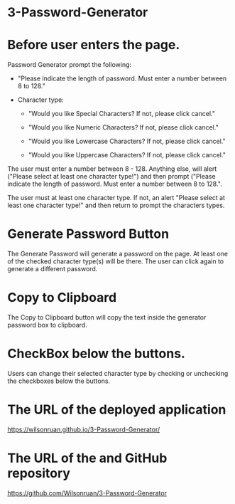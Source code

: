 # 3-Password-Generator

# Before user enters the page.

Password Generator prompt the following: 

* "Please indicate the length of password. Must enter a number between 8 to 128."

* Character type:

  * "Would you like Special Characters? If not, please click cancel."

  * "Would you like Numeric Characters? If not, please click cancel."

  * "Would you like Lowercase Characters? If not, please click cancel."

  * "Would you like Uppercase Characters? If not, please click cancel."

The user must enter a number between 8 - 128.  Anything else, will alert ("Please select at least one character type!") and then prompt ("Please indicate the length of password. Must enter a number between 8 to 128.".

The user must at least one character type. If not, an alert "Please select at least one character type!" and then return to prompt the characters types.

# Generate Password Button

The Generate Password will generate a password on the page. At least one of the checked character type(s) will be there. The user can click again to generate a different password.     

# Copy to Clipboard

The Copy to Clipboard button will copy the text inside the generator password box to clipboard. 

# CheckBox below the buttons.

Users can change their selected character type by checking or unchecking the checkboxes below the buttons. 

# The URL of the deployed application

https://wilsonruan.github.io/3-Password-Generator/

# The URL of the and GitHub repository

https://github.com/Wilsonruan/3-Password-Generator 

